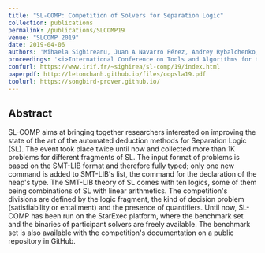 ```yaml
---
title: "SL-COMP: Competition of Solvers for Separation Logic"
collection: publications
permalink: /publications/SLCOMP19
venue: "SLCOMP 2019"
date: 2019-04-06
authors: 'Mihaela Sighireanu, Juan A Navarro Pérez, Andrey Rybalchenko, Nikos Gorogiannis, Radu Iosif, Andrew Reynolds, Cristina Serban, Jens Katelaan, Christoph Matheja, Thomas Noll, Florian Zuleger, Wei-Ngan Chin, Quang Loc Le, Quang-Trung Ta, <b>Ton-Chanh Le</b>, Thanh-Toan Nguyen, Siau-Cheng Khoo, Michal Cyprian, Adam Rogalewicz, Tomas Vojnar, Constantin Enea, Ondrej Lengal, Chong Gao, Zhilin Wu'
proceedings: '<i>International Conference on Tools and Algorithms for the Construction and Analysis of Systems: TOOLympics (TOOLympics@TACAS)</i>'
confurl: https://www.irif.fr/~sighirea/sl-comp/19/index.html
paperpdf: http://letonchanh.github.io/files/oopsla19.pdf
toolurl: https://songbird-prover.github.io/
---
```


## Abstract
SL-COMP aims at bringing together researchers interested on improving the state of the art of the automated deduction methods for Separation Logic (SL). The event took place twice until now and collected more than 1K problems for different fragments of SL. The input format of problems is based on the SMT-LIB format and therefore fully typed; only one new command is added to SMT-LIB's list, the command for the declaration of the heap's type. The SMT-LIB theory of SL comes with ten logics, some of them being combinations of SL with linear arithmetics. The competition's divisions are defined by the logic fragment, the kind of decision problem (satisfiability or entailment) and the presence of quantifiers. Until now, SL-COMP has been run on the StarExec platform, where the benchmark set and the binaries of participant solvers are freely available. The benchmark set is also available with the competition's documentation on a public repository in GitHub.
